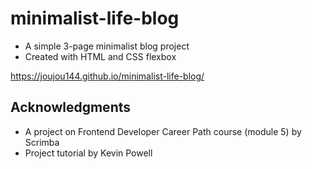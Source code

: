 # minimalist-life-blog
- A simple 3-page minimalist blog project
- Created with HTML and CSS flexbox


https://joujou144.github.io/minimalist-life-blog/

## Acknowledgments
- A project on Frontend Developer Career Path course (module 5) by Scrimba
- Project tutorial by Kevin Powell

